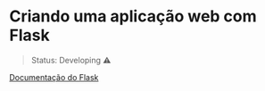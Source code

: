 <h1>Criando uma aplicação web com Flask</h1>

> Status: Developing ⚠️

[Documentação do Flask](https://flask.palletsprojects.com/en/2.0.x/)
